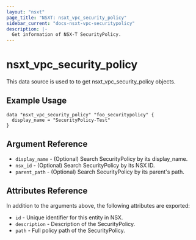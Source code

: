 ```yaml
---
layout: "nsxt"
page_title: "NSXT: nsxt_vpc_security_policy"
sidebar_current: "docs-nsxt-vpc-securitypolicy"
description: |-
  Get information of NSX-T SecurityPolicy.
---
```


<!--
    Copyright 2023 VMware, Inc.
    SPDX-License-Identifier: Mozilla Public License 2.0
-->

# nsxt_vpc_security_policy

This data source is used to to get nsxt_vpc_security_policy objects.

## Example Usage

```hcl
data "nsxt_vpc_security_policy" "foo_securitypolicy" {
  display_name = "SecurityPolicy-Test"
}
```

## Argument Reference

* `display_name` - (Optional) Search SecurityPolicy by its display_name.
* `nsx_id` - (Optional) Search SecurityPolicy by its NSX ID.
* `parent_path` - (Optional) Search SecurityPolicy by its parent's path.

## Attributes Reference

In addition to the arguments above, the following attributes are exported:

* `id` - Unique identifier for this entity in NSX.
* `description` - Description of the SecurityPolicy.
* `path` - Full policy path of the SecurityPolicy.

